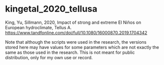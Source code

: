 # kingetal_2020_tellusa
King, Yu, Sillmann, 2020, Impact of strong and extreme El Niños on European hydroclimate, Tellus A. 
https://www.tandfonline.com/doi/full/10.1080/16000870.2019.1704342

Note that although the scripts were used in the research, the versions stored here may have values for some 
parameters which are not exactly the same as those used in the research. 
This is not meant for public distribution, only for my own use or record.
